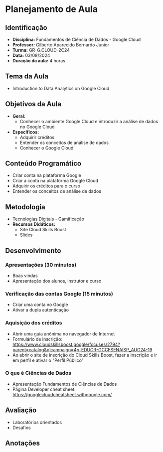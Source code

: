 # Planejamento de Aula

## Identificação
- **Disciplina:** Fundamentos de Ciência de Dados - Google Cloud
- **Professor:** Gilberto Aparecido Bernardo Junior
- **Turma:** GR-G.CLOUD-2C24 
- **Data:** 03/08/2024
- **Duração da aula:** 4 horas

## Tema da Aula
- Introduction to Data Analytics on Google Cloud

## Objetivos da Aula
- **Geral:** 
  - Conhecer o ambiente Google Cloud e introduzir a análise de dados no Google Cloud
- **Específicos:**
  - Adquirir créditos
  - Entender os conceitos de análise de dados
  - Conhecer o Google Cloud

## Conteúdo Programático
  - Criar conta na plataforma Google
  - Criar a conta na plataforma Google Cloud
  - Adquirir os créditos para o curso
  - Entender os conceitos de análise de dados
    
## Metodologia
- Tecnologias Digitais - Gamificação
- **Recursos Didáticos:**
  - Site Cloud Skills Boost
  - Slides

## Desenvolvimento

### Apresentações (30 minutos)
- Boas vindas
- Apresentação dos alunos, instrutor e curso

### Verificação das contas Google (15 minutos)
- Criar uma conta no Google
- Ativar a dupla autenticação

### Aquisição dos créditos
- Abrir uma guia anônima no navegador de Internet
- Formulário de inscrição: https://www.cloudskillsboost.google/focuses/2794?parent=catalog&qlcampaign=4p-EDUCR-GCCFSENAISP_AUG24-19
- Ao abrir o site de inscrição do Cloud Skills Boost, fazer a inscrição e ir em perfil e ativar o "Perfil Público"

### O que é Ciências de Dados
- Apresentação Fundamentos de Ciências de Dados
- Página Developer cheat sheet: https://googlecloudcheatsheet.withgoogle.com/

## Avaliação
- Laboratórios orientados
- Desafios

## Anotações

